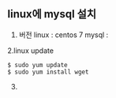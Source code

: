 ## linux에 mysql 설치


1. 버전
linux : centos 7
mysql : 


2.linux update 
<pre>
<code>$ sudo yum update
$ sudo yum install wget</code>
</pre>


3. 

